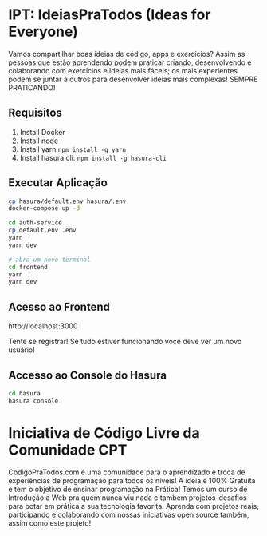 # IPT: IdeiasPraTodos (Ideas for Everyone)

Vamos compartilhar boas ideias de código, apps e exercícios? Assim as pessoas que estão aprendendo podem praticar criando, desenvolvendo e colaborando com exercicios e ideias mais fáceis; os mais experientes podem se juntar à outros para desenvolver ideias mais complexas! SEMPRE PRATICANDO!

## Requisitos

1. Install Docker
1. Install node
1. Install yarn `npm install -g yarn`
1. Install hasura cli: `npm install -g hasura-cli`

## Executar Aplicação

```bash
cp hasura/default.env hasura/.env
docker-compose up -d

cd auth-service
cp default.env .env
yarn
yarn dev

# abra um novo terminal
cd frontend
yarn
yarn dev
```

## Acesso ao Frontend

http://localhost:3000

Tente se registrar! Se tudo estiver funcionando você deve ver um novo usuário!

## Accesso ao Console do Hasura

```bash
cd hasura
hasura console
```

# Iniciativa de Código Livre da Comunidade CPT

CodigoPraTodos.com é uma comunidade para o aprendizado e troca de experiências de programação para todos os níveis! A ideia é 100% Gratuita e tem o objetivo de ensinar programação na Prática! Temos um curso de Introdução a Web pra quem nunca viu nada e também projetos-desafios para botar em prática a sua tecnologia favorita. Aprenda com projetos reais, participando e colaborando com nossas iniciativas open source também, assim como este projeto!
